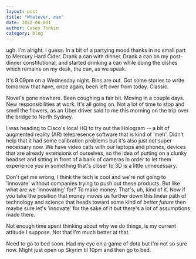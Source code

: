 ```yaml
---
layout: post
title: "Whatever, man"
date: 2022-06-001
author: Casey Tonkin
category: blog
---
```


ugh. I'm alright. I guess. In a bit of a partying mood thanks in no small part to Mercury Hard Cider. Drank a can with dinner. Drank a can on my post-dinner constitutional, and started drinking a can while doing the dishes which remains on my desk, the can, as we speak.

It's 9.09pm on a Wednesday night. Bins are out. Got some stories to write tomorrow that have, once again, been left over from today. Classic.

Novel's gone nowhere. Been coughing a fair bit. Moving in a couple days. New responsibilities at work. It's all going on. Not a lot of time to stop and smell the flowers, as an Uber driver said to me this morning on the trip over the bridge to North Sydney.

I was heading to Cisco's local HQ to try out the Hologram -- a bit of augmented reality (AR) telepresence software that is kind of 'meh'. Didn't help that it had some calibration problems but it's also just not super necessary now. We have video calls with our laptops and phones, devices that are already extensions of ourselves, so the idea of putting on a clunky headset and sitting in front of a bank of cameras in order to let them experience you in something that's closer to 3D is a little unnecessary.

Don't get me wrong, I think the tech is cool and we're not going to 'innovate' without companies trying to push out these products. But like what are we 'innovating' for? To make money. That's, uh, kind of it. Now if you take the position that money moves us further down this linear path of technology and science that heads toward some kind of _better future_ then maybe sure let's 'innovate' for the sake of it but there's a lot of assumptions made there.

Not enough time spent thinking about why we do things, is my current attitude I suppose. Not that I'm much better at that. 

Need to go to bed soon. Had my eye on a game of dota but I'm not so sure now. Might just open up Skyrim til 10pm and then go to bed.
